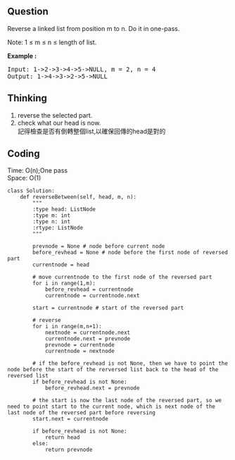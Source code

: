 ## Question
Reverse a linked list from position m to n. Do it in one-pass. </br>

Note: 1 ≤ m ≤ n ≤ length of list.

**Example :**   
<pre>
Input: 1->2->3->4->5->NULL, m = 2, n = 4
Output: 1->4->3->2->5->NULL
</pre>

## Thinking
1. reverse the selected part. <br>
2. check what our head is now. <br>
記得檢查是否有倒轉整個list,以確保回傳的head是對的

## Coding
Time: O(n);One pass <br>
Space: O(1)
```python3
class Solution:
    def reverseBetween(self, head, m, n):
        """
        :type head: ListNode
        :type m: int
        :type n: int
        :rtype: ListNode
        """
        
        prevnode = None # node before current node
        before_revhead = None # node before the first node of reversed part
        currentnode = head
        
        # move currentnode to the first node of the reversed part
        for i in range(1,m):
            before_revhead = currentnode
            currentnode = currentnode.next
        
        start = currentnode # start of the reversed part
        
        # reverse
        for i in range(m,n+1):
            nextnode = currentnode.next
            currentnode.next = prevnode
            prevnode = currentnode
            currentnode = nextnode
        
        # if the before_revhead is not None, then we have to point the node before the start of the rerversed list back to the head of the reversed list
        if before_revhead is not None:
            before_revhead.next = prevnode
        
        # the start is now the last node of the reversed part, so we need to point start to the current node, which is next node of the last node of the reversed part before reversing
        start.next = currentnode

        if before_revhead is not None:
            return head
        else:
            return prevnode
```

